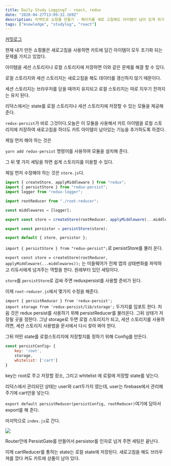 ```yaml
---
title: Daily Study Logging7 - react, redux
date: "2020-04-27T13:09:32.169Z"
description: 리액트로 쇼핑몰 만들기 - 페이지를 새로 고침해도 아이템이 남아 있게 하기 
tags: ["knowledge", "studylog", "react"] 
---
```

[커밋로그](https://github.com/Jesscha/react-shoppingmall/commit/e03cb7de3cb23272bb348397ac101a0702231b1f)


현재 내가 만든 쇼핑몰은 새로고침을 사용하면 카트에 담긴 아이템이 모두 초기화 되는 문제를 가지고 있었다. 

아이템을 세션 스토리지나 로컬 스토리지에 저장하면 이와 같은 문제를 해결 할 수 있다. 

로컬 스토리지와 세션 스토리지는 새로고침을 해도 데이터를 갱신하지 않기 때문이다. 

세션 스토리지는 브라우저를 닫을 때까지 유지되고 로컬 스토리지는 따로 지우기 전까지는 유지 된다.

리덕스에서는 state를 로컬 스토리지나 세션 스토리지에 저장할 수 있는 모듈을 제공해 준다.

`redux-persist`가 바로 그것이다.오늘은 이 모듈을 사용해서 카트 아이템을 로컬 스토리지에 저장하여 새로고침을 하더도 카트 아이템이 남아있는 기능을 추가하도록 하겠다. 

제일 먼저 해야 하는 것은 

`yarn add redux-persist` 명령어를 사용하여 모듈을 설치해 준다. 

그 뒤 몇 가지 세팅을 하면 쉽게 스토리지를 이용할 수 있다. 

제일 먼저 수정해야 하는 것은 `store.js`다.

```javascript
import { createStore, applyMiddleware } from "redux";
import { persistStore } from "redux-persist";
import logger from "redux-logger";

import rootReducer from "./root-reducer";

const middlewares = [logger];

export const store = createStore(rootReducer, applyMiddleware(...middlewares));

export const persistor = persistStore(store);

export default { store, persistor };
```

`import { persistStore } from "redux-persist";`로 persistStore를 불러 온다. 


`export const store = createStore(rootReducer, applyMiddleware(...middlewares));` 는 미들웨어가 전체 앱의 상태변화를 파악하고 리듀서에게 넘겨주는 역할을 한다. 원래부터 있던 세팅이다. 

`store`를 `persistStore`로 감싸 주면 reduxpersist를 사용할 준비가 된다.

이제 `root-reducer.js`에서 몇가지 수정을 해준다. 

`import { persistReducer } from 'redux-persist';`   
`import storage from 'redux-persist/lib/storage';`
두가지를 임포트 한다. 처음 것은 redux persist를 사용하기 위해 persistReducer를 불러온다. 그뒤 상태가 저장될 곳을 정한다. 그냥 storage로 두면 로컬 스토리지가 되고, 세션 스토리지를 사용하려면, 세션 스토리지 사용법을 문서에서 다시 찾아 봐야 한다. 

그뒤 어떤 state를 로컬스토리지에 저장할지를 정하기 위해 Config를 만든다. 

```javascript
const persistConfig= {
    key: 'root',
    storage,
    whitelist: ['cart']
}
```
key는 root로 주고 저장할 장소, 그리고 whitelist 에 로컬에 저장할 state를 넣는다.

리덕스에서 관리되던 상태는 user와 cart두가지 였는데, user는 firebase에서 관리해 주기에 cart만을 넣는다.

`export default persistReducer(persistConfig, rootReducer)`여기에 담아서 export를 해 준다. 

마지막으로 `index.js`로 간다. 

![](/img0.png)


Router안에 PersistGate를 만들어서 persistor를 인자로 넘겨 주면 세팅은 끝난다. 

이제 cartReducer를 통하는 state는 로컬 state에 저장된다. 새로고침을 해도 브라우져를 껐다 켜도 카트에 상품이 남아 있다. 
